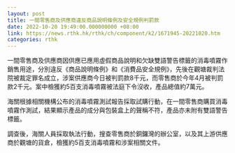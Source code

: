 ```yaml
---
layout: post
title: 一間零售商及供應商違反商品說明條例及安全規例判罰款
date: 2022-10-20 19:49:00.000000000 +08:00
link: https://news.rthk.hk/rthk/ch/component/k2/1671945-20221020.htm
categories: rthk
---
```


一間零售商及供應商因供應已應用虛假商品說明和欠缺雙語警告標籤的消毒噴霧作銷售用途，分別違反《商品說明條例》和《消費品安全規例》，先後在觀塘裁判法院被裁定罪名成立，涉案供應商今日被判罰款8千元，而零售商於今年4月被判罰款2千元。案中檢獲約5百支消毒噴霧被法庭下令沒收，產品總值約7萬元。

海關根據相關機構公布的消毒噴霧測試報告採取試購行動，在一間零售商購買消毒噴霧作測試，結果顯示產品的成分與包裝盒上的聲稱不符，產品亦未附有雙語警告標籤。

調查後，海關人員採取執法行動，搜查零售商於銅鑼灣的辦公室，以及其上游供應商於觀塘的貨倉，檢獲約5百支消毒噴霧和涉案相關文件。
